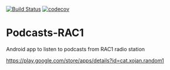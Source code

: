 [![Build Status](https://www.bitrise.io/app/5d54ef1d9ea2d0c1/status.svg?token=gS3oy2NtIP8rGn7SSJaOBA&branch=master)](https://www.bitrise.io/app/5d54ef1d9ea2d0c1)
[![codecov](https://codecov.io/gh/joan-domingo/Podcasts-RAC1-Android/branch/master/graph/badge.svg)](https://codecov.io/gh/joan-domingo/Podcasts-RAC1-Android)

# Podcasts-RAC1
Android app to listen to podcasts from RAC1 radio station

https://play.google.com/store/apps/details?id=cat.xojan.random1

